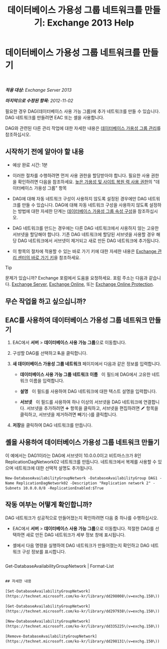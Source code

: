 ﻿---
title: '데이터베이스 가용성 그룹 네트워크를 만들기: Exchange 2013 Help'
TOCTitle: 데이터베이스 가용성 그룹 네트워크를 만들기
ms:assetid: 6caec7be-788a-4058-87a7-f31c575b870c
ms:mtpsurl: https://technet.microsoft.com/ko-kr/library/Dd298051(v=EXCHG.150)
ms:contentKeyID: 50483328
ms.date: 05/22/2018
mtps_version: v=EXCHG.150
ms.translationtype: MT
---

# 데이터베이스 가용성 그룹 네트워크를 만들기

 

_**적용 대상:** Exchange Server 2013_

_**마지막으로 수정된 항목:** 2012-11-02_

필요한 경우 DAG(데이터베이스 사용 가능 그룹)에 추가 네트워크를 만들 수 있습니다. DAG 네트워크를 만들려면 EAC 또는 셸을 사용합니다.

DAG와 관련된 다른 관리 작업에 대한 자세한 내용은 [데이터베이스 가용성 그룹 관리](managing-database-availability-groups-exchange-2013-help.md)를 참조하십시오.

## 시작하기 전에 알아야 할 내용

  - 예상 완료 시간: 1분

  - 이러한 절차를 수행하려면 먼저 사용 권한을 할당받아야 합니다. 필요한 사용 권한을 확인하려면 다음을 참조하세요. [높은 가용성 및 사이트 복원 력 사용 권한](high-availability-and-site-resilience-permissions-exchange-2013-help.md)의 "데이터베이스 가용성 그룹" 항목

  - DAG에 대해 자동 네트워크 구성이 사용하지 않도록 설정된 경우에만 DAG 네트워크를 만들 수 있습니다. DAG에 대해 자동 네트워크 구성을 사용하지 않도록 설정하는 방법에 대한 자세한 단계는 [데이터베이스 가용성 그룹 속성 구성](configure-database-availability-group-properties-exchange-2013-help.md)을 참조하십시오.

  - DAG 네트워크를 만드는 경우에는 다른 DAG 네트워크에서 사용하지 않는 고유한 서브넷을 할당해야 합니다. 기존 DAG 네트워크에 할당된 서브넷을 사용할 경우 해당 DAG 네트워크에서 서브넷이 제거되고 새로 만든 DAG 네트워크에 추가됩니다.

  - 이 항목의 절차에 적용할 수 있는 바로 가기 키에 대한 자세한 내용은 [Exchange 관리 센터의 바로 가기 키](keyboard-shortcuts-in-the-exchange-admin-center-exchange-online-protection-help.md)을 참조하세요.


> [!TIP]
> 문제가 있습니까? Exchange 포럼에서 도움을 요청하세요. 포럼 주소는 다음과 같습니다. <A href="https://go.microsoft.com/fwlink/p/?linkid=60612">Exchange Server</A>, <A href="https://go.microsoft.com/fwlink/p/?linkid=267542">Exchange Online</A>, 또는 <A href="https://go.microsoft.com/fwlink/p/?linkid=285351">Exchange Online Protection</A>.



## 무슨 작업을 하고 싶으십니까?

## EAC를 사용하여 데이터베이스 가용성 그룹 네트워크 만들기

1.  EAC에서 **서버** \> **데이터베이스 사용 가능 그룹**으로 이동합니다.

2.  구성할 DAG를 선택하고 ![DAG 네트워크 추가](images/Dd298051.befcdc4e-7f7a-451d-a0a8-608c79f5d186(EXCHG.150).gif "DAG 네트워크 추가")을 클릭합니다.

3.  **새 데이터베이스 가용성 그룹 네트워크** 페이지에서 다음과 같은 정보를 입력합니다.
    
      - **데이터베이스 사용 가능 그룹 네트워크 이름**   이 필드에 DAG에서 고유한 네트워크 이름을 입력합니다.
    
      - **설명**   이 필드를 사용하여 DAG 네트워크에 대한 텍스트 설명을 입력합니다.
    
      - **서브넷**   이 필드를 사용하여 하나 이상의 서브넷을 DAG 네트워크에 연결합니다. 서브넷을 추가하려면 ![아이콘 추가](images/JJ218640.c1e75329-d6d7-4073-a27d-498590bbb558(EXCHG.150).gif "아이콘 추가") 항목을 클릭하고, 서브넷을 편집하려면 ![편집 아이콘](images/JJ218640.6f53ccb2-1f13-4c02-bea0-30690e6ea71d(EXCHG.150).gif "편집 아이콘") 항목을 클릭하고, 서브넷을 제거하려면 빼기(-)를 클릭합니다.

4.  **저장**을 클릭하여 DAG 네트워크를 만듭니다.

## 셸을 사용하여 데이터베이스 가용성 그룹 네트워크 만들기

이 예에서는 DAG1이라는 DAG에 서브넷이 10.0.0.0이고 비트마스크가 8인 ReplicationDagNetwork02 네트워크를 만듭니다. 네트워크에서 복제를 사용할 수 있으며 네트워크에 대한 선택적 설명도 추가됩니다.

    New-DatabaseAvailabilityGroupNetwork -DatabaseAvailabilityGroup DAG1 -Name ReplicationDagNetwork02 -Description "Replication network 2" -Subnets 10.0.0.0/8 -ReplicationEnabled:$True

## 작동 여부는 어떻게 확인합니까?

DAG 네트워크가 성공적으로 만들어졌는지 확인하려면 다음 중 하나를 수행하십시오.

  - EAC에서 **서버** \> **데이터베이스 사용 가능 그룹**으로 이동합니다. 적절한 DAG를 선택하면 새로 만든 DAG 네트워크가 세부 정보 창에 표시됩니다.

  - 셸에서 다음 명령을 실행하여 DAG 네트워크가 만들어졌는지 확인하고 DAG 네트워크 구성 정보를 표시합니다.
    
    ```powershell
Get-DatabaseAvailabilityGroupNetwork <DAGNetworkName> | Format-List
```

## 자세한 내용

[Set-DatabaseAvailabilityGroupNetwork](https://technet.microsoft.com/ko-kr/library/dd298008\(v=exchg.150\))

[Get-DatabaseAvailabilityGroupNetwork](https://technet.microsoft.com/ko-kr/library/dd297938\(v=exchg.150\))

[New-DatabaseAvailabilityGroupNetwork](https://technet.microsoft.com/ko-kr/library/dd335225\(v=exchg.150\))

[Remove-DatabaseAvailabilityGroupNetwork](https://technet.microsoft.com/ko-kr/library/dd298131\(v=exchg.150\))

